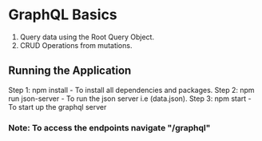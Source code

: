 # GraphQL Basics

1. Query data using the Root Query Object.
2. CRUD Operations from mutations.

## Running the Application

Step 1: npm install - To install all dependencies and packages.
Step 2: npm run json-server - To run the json server i.e (data.json).
Step 3: npm start - To start up the graphql server

### Note: To access the endpoints navigate "/graphql"
